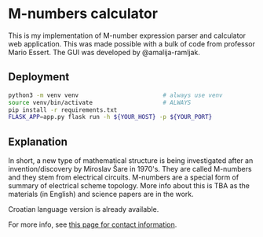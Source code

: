 # M-numbers calculator

This is my implementation of M-number expression parser and calculator web application. This was made possible with a bulk of code from professor Mario Essert.
The GUI was developed by @amalija-ramljak.

## Deployment
```bash
python3 -m venv venv                        # always use venv
source venv/bin/activate                    # ALWAYS
pip install -r requirements.txt
FLASK_APP=app.py flask run -h ${YOUR_HOST} -p ${YOUR_PORT}
```

## Explanation
In short, a new type of mathematical structure is being investigated after an invention/discovery by Miroslav Šare in 1970's. They are called M-numbers and they stem from electrical circuits. M-numbers are a special form of summary of electrical scheme topology. More info about this is TBA as the materials (in English) and science papers are in the work.

Croatian language version is already available.

For more info, see [this page for contact information](https://www.fer.unizg.hr/en/course/mnu).
